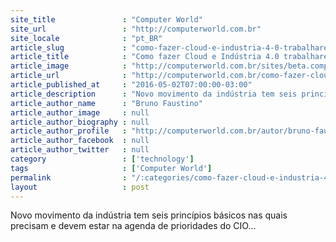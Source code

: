 ```yaml
---
site_title               : "Computer World"
site_url                 : "http://computerworld.com.br"
site_locale              : "pt_BR"
article_slug             : "como-fazer-cloud-e-industria-4-0-trabalharem-em-conjunto"
article_title            : "Como fazer Cloud e Indústria 4.0 trabalharem em conjunto?"
article_image            : "http://computerworld.com.br/sites/beta.computerworld.com.br/files/news_articles/digital_transformacao_0.jpg"
article_url              : "http://computerworld.com.br/como-fazer-cloud-e-industria-40-trabalharem-em-conjunto"
article_published_at     : "2016-05-02T07:00:00-03:00"
article_description      : "Novo movimento da indústria tem seis princípios básicos nas quais precisam e devem estar na agenda de prioridades do CIO..."
article_author_name      : "Bruno Faustino"
article_author_image     : null
article_author_biography : null
article_author_profile   : "http://computerworld.com.br/autor/bruno-faustino"
article_author_facebook  : null
article_author_twitter   : null
category                 : ['technology']
tags                     : ['Computer World']
permalink                : "/:categories/como-fazer-cloud-e-industria-4-0-trabalharem-em-conjunto/"
layout                   : post
---
```


Novo movimento da indústria tem seis princípios básicos nas quais precisam e devem estar na agenda de prioridades do CIO...
